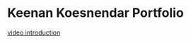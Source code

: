 # Keenan Koesnendar Portfolio
[video introduction](https://keenank.github.io/keenank_portfolio/index.html)
